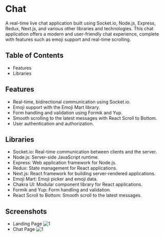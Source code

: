 # Chat
A real-time live chat application built using Socket.io, Node.js, Express, Redux, Next.js, and various other libraries and technologies. This chat application offers a modern and user-friendly chat experience, complete with features such as emoji support and real-time scrolling.

## Table of Contents
* Features
* Libraries

## Features
* Real-time, bidirectional communication using Socket.io.
* Emoji support with the Emoji Mart library.
* Form handling and validation using Formik and Yup.
* Smooth scrolling to the latest messages with React Scroll to Bottom.
* User authentication and authorization.

## Libraries
* Socket.io: Real-time communication between clients and the server.
* Node.js: Server-side JavaScript runtime.
* Express: Web application framework for Node.js.
* Redux: State management for React applications.
* Next.js: React framework for building server-rendered applications.
* Emoji Mart: Emoji picker and emoji data.
* Chakra UI: Modular component library for React applications.
* Formik and Yup: Form handling and validation.
* React Scroll to Bottom: Smooth scroll to the latest messages.

## Screenshots
* Landing Page
    ![1](https://github.com/kapalikkhanal/Calculator/assets/95576601/1d311617-f568-41c9-a997-44e4b3b352c2)
* Chat Page
    ![1](https://github.com/kapalikkhanal/Calculator/assets/95576601/85d6773e-0cc1-46c1-8c58-b87de2a50c98)

